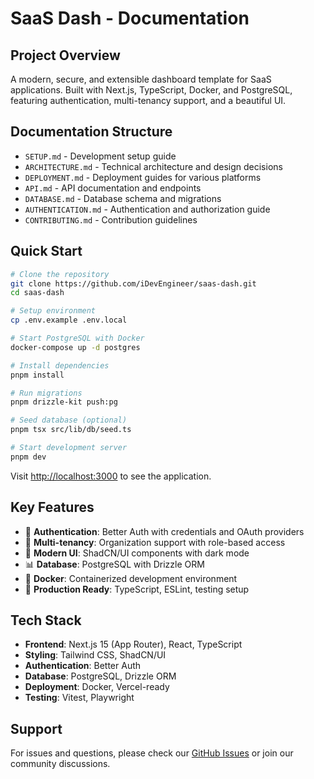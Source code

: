 # SaaS Dash - Documentation

## Project Overview

A modern, secure, and extensible dashboard template for SaaS applications. Built with Next.js,
TypeScript, Docker, and PostgreSQL, featuring authentication, multi-tenancy support, and a beautiful
UI.

## Documentation Structure

- `SETUP.md` - Development setup guide
- `ARCHITECTURE.md` - Technical architecture and design decisions
- `DEPLOYMENT.md` - Deployment guides for various platforms
- `API.md` - API documentation and endpoints
- `DATABASE.md` - Database schema and migrations
- `AUTHENTICATION.md` - Authentication and authorization guide
- `CONTRIBUTING.md` - Contribution guidelines

## Quick Start

```bash
# Clone the repository
git clone https://github.com/iDevEngineer/saas-dash.git
cd saas-dash

# Setup environment
cp .env.example .env.local

# Start PostgreSQL with Docker
docker-compose up -d postgres

# Install dependencies
pnpm install

# Run migrations
pnpm drizzle-kit push:pg

# Seed database (optional)
pnpm tsx src/lib/db/seed.ts

# Start development server
pnpm dev
```

Visit [http://localhost:3000](http://localhost:3000) to see the application.

## Key Features

- 🔐 **Authentication**: Better Auth with credentials and OAuth providers
- 🏢 **Multi-tenancy**: Organization support with role-based access
- 🎨 **Modern UI**: ShadCN/UI components with dark mode
- 📊 **Database**: PostgreSQL with Drizzle ORM
- 🐳 **Docker**: Containerized development environment
- 🚀 **Production Ready**: TypeScript, ESLint, testing setup

## Tech Stack

- **Frontend**: Next.js 15 (App Router), React, TypeScript
- **Styling**: Tailwind CSS, ShadCN/UI
- **Authentication**: Better Auth
- **Database**: PostgreSQL, Drizzle ORM
- **Deployment**: Docker, Vercel-ready
- **Testing**: Vitest, Playwright

## Support

For issues and questions, please check our
[GitHub Issues](https://github.com/iDevEngineer/saas-dash/issues) or join our community discussions.

